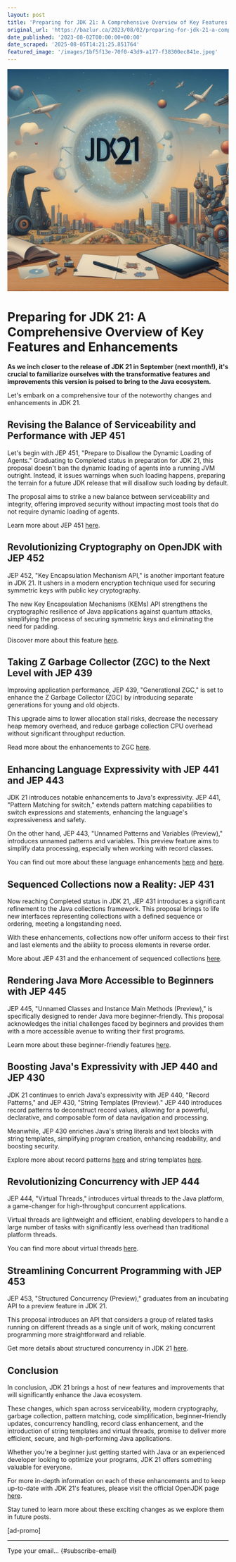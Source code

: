```yaml
---
layout: post
title: 'Preparing for JDK 21: A Comprehensive Overview of Key Features and Enhancements'
original_url: 'https://bazlur.ca/2023/08/02/preparing-for-jdk-21-a-comprehensive-overview-of-key-features-and-enhancements/'
date_published: '2023-08-02T00:00:00+00:00'
date_scraped: '2025-08-05T14:21:25.851764'
featured_image: '/images/1bf5f13e-70f0-43d9-a177-f38300ec841e.jpeg'
---
```


<img src="/images/1bf5f13e-70f0-43d9-a177-f38300ec841e.jpeg" alt="" />

Preparing for JDK 21: A Comprehensive Overview of Key Features and Enhancements
===============================================================================

**As we inch closer to the release of JDK 21 in September (next month!), it's crucial to familiarize ourselves with the transformative features and improvements this version is poised to bring to the Java ecosystem.**

Let's embark on a comprehensive tour of the noteworthy changes and enhancements in JDK 21.

Revising the Balance of Serviceability and Performance with JEP 451
-------------------------------------------------------------------

Let's begin with JEP 451, "Prepare to Disallow the Dynamic Loading of Agents." Graduating to Completed status in preparation for JDK 21, this proposal doesn't ban the dynamic loading of agents into a running JVM outright. Instead, it issues warnings when such loading happens, preparing the terrain for a future JDK release that will disallow such loading by default.

The proposal aims to strike a new balance between serviceability and integrity, offering improved security without impacting most tools that do not require dynamic loading of agents.

Learn more about JEP 451 [here](https://www.infoq.com/news/2023/07/jep-451-balancing-serviceability/?itm_source=infoq&itm_campaign=user_page&itm_medium=link).

Revolutionizing Cryptography on OpenJDK with JEP 452
----------------------------------------------------

JEP 452, "Key Encapsulation Mechanism API," is another important feature in JDK 21. It ushers in a modern encryption technique used for securing symmetric keys with public key cryptography.

The new Key Encapsulation Mechanisms (KEMs) API strengthens the cryptographic resilience of Java applications against quantum attacks, simplifying the process of securing symmetric keys and eliminating the need for padding.

Discover more about this feature [here](https://www.infoq.com/news/2023/07/modern-cryptography-on-openjdk/?itm_source=infoq&itm_campaign=user_page&itm_medium=link).

Taking Z Garbage Collector (ZGC) to the Next Level with JEP 439
---------------------------------------------------------------

Improving application performance, JEP 439, "Generational ZGC," is set to enhance the Z Garbage Collector (ZGC) by introducing separate generations for young and old objects.

This upgrade aims to lower allocation stall risks, decrease the necessary heap memory overhead, and reduce garbage collection CPU overhead without significant throughput reduction.

Read more about the enhancements to ZGC [here](https://www.infoq.com/news/2023/07/java-enhance-zgc/?itm_source=infoq&itm_campaign=user_page&itm_medium=link).

Enhancing Language Expressivity with JEP 441 and JEP 443
--------------------------------------------------------

JDK 21 introduces notable enhancements to Java's expressivity. JEP 441, "Pattern Matching for switch," extends pattern matching capabilities to switch expressions and statements, enhancing the language's expressiveness and safety.

On the other hand, JEP 443, "Unnamed Patterns and Variables (Preview)," introduces unnamed patterns and variables. This preview feature aims to simplify data processing, especially when working with record classes.

You can find out more about these language enhancements [here](https://www.infoq.com/news/2023/07/tranforming-java-pattern/?itm_source=infoq&itm_campaign=user_page&itm_medium=link) and [here](https://www.infoq.com/news/2023/06/streamlining-java-with-jep-443/?itm_source=infoq&itm_campaign=user_page&itm_medium=link).

**Sequenced Collections now a Reality: JEP 431**
------------------------------------------------

Now reaching Completed status in JDK 21, JEP 431 introduces a significant refinement to the Java collections framework. This proposal brings to life new interfaces representing collections with a defined sequence or ordering, meeting a longstanding need.

With these enhancements, collections now offer uniform access to their first and last elements and the ability to process elements in reverse order.

More about JEP 431 and the enhancement of sequenced collections [here](https://www.infoq.com/news/2023/03/collections-framework-makeover/).

Rendering Java More Accessible to Beginners with JEP 445
--------------------------------------------------------

JEP 445, "Unnamed Classes and Instance Main Methods (Preview)," is specifically designed to render Java more beginner-friendly. This proposal acknowledges the initial challenges faced by beginners and provides them with a more accessible avenue to writing their first programs.

Learn more about these beginner-friendly features [here](https://www.infoq.com/news/2023/05/beginner-friendly-java/?itm_source=infoq&itm_campaign=user_page&itm_medium=link).

Boosting Java's Expressivity with JEP 440 and JEP 430
-----------------------------------------------------

JDK 21 continues to enrich Java's expressivity with JEP 440, "Record Patterns," and JEP 430, "String Templates (Preview)." JEP 440 introduces record patterns to deconstruct record values, allowing for a powerful, declarative, and composable form of data navigation and processing.

Meanwhile, JEP 430 enriches Java's string literals and text blocks with string templates, simplifying program creation, enhancing readability, and boosting security.

Explore more about record patterns [here](https://www.infoq.com/news/2023/05/java-gets-boost-with-record/?itm_source=infoq&itm_campaign=user_page&itm_medium=link) and string templates [here](https://www.infoq.com/news/2023/04/java-gets-a-boost-with-string/?itm_source=infoq&itm_campaign=user_page&itm_medium=link).

Revolutionizing Concurrency with JEP 444
----------------------------------------

JEP 444, "Virtual Threads," introduces virtual threads to the Java platform, a game-changer for high-throughput concurrent applications.

Virtual threads are lightweight and efficient, enabling developers to handle a large number of tasks with significantly less overhead than traditional platform threads.

You can find more about virtual threads [here](https://www.infoq.com/news/2023/04/virtual-threads-arrives-jdk21/?itm_source=infoq&itm_campaign=user_page&itm_medium=link).

Streamlining Concurrent Programming with JEP 453
------------------------------------------------

JEP 453, "Structured Concurrency (Preview)," graduates from an incubating API to a preview feature in JDK 21.

This proposal introduces an API that considers a group of related tasks running on different threads as a single unit of work, making concurrent programming more straightforward and reliable.

Get more details about structured concurrency in JDK 21 [here](https://www.infoq.com/news/2023/06/structured-concurrency-jdk-21/?itm_source=infoq&itm_campaign=user_page&itm_medium=link).

Conclusion
----------

In conclusion, JDK 21 brings a host of new features and improvements that will significantly enhance the Java ecosystem.

These changes, which span across serviceability, modern cryptography, garbage collection, pattern matching, code simplification, beginner-friendly updates, concurrency handling, record class enhancement, and the introduction of string templates and virtual threads, promise to deliver more efficient, secure, and high-performing Java applications.

Whether you're a beginner just getting started with Java or an experienced developer looking to optimize your programs, JDK 21 offers something valuable for everyone.

For more in-depth information on each of these enhancements and to keep up-to-date with JDK 21's features, please visit the official OpenJDK page [here](https://openjdk.org/projects/jdk/21/).   


Stay tuned to learn more about these exciting changes as we explore them in future posts.

\[ad-promo\]  

*** ** * ** ***

Type your email... {#subscribe-email}
